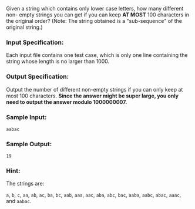 <!-- Title
Keep at Most 100 Characters (35)
-->
Given a string which contains only lower case letters, how many different non-
empty strings you can get if you can keep **AT MOST** 100 characters in the
original order? (Note: The string obtained is a "sub-sequence" of the original
string.)

### Input Specification:

Each input file contains one test case, which is only one line containing the
string whose length is no larger than 1000.

### Output Specification:

Output the number of different non-empty strings if you can only keep at most
100 characters. **Since the answer might be super large, you only need to
output the answer modulo 1000000007.**

### Sample Input:

```
aabac
```

### Sample Output:

```
19
```

### Hint:

The strings are:

`a`, `b`, `c`, `aa`, `ab`, `ac`, `ba`, `bc`, `aab`, `aaa`, `aac`, `aba`,
`abc`, `bac`, `aaba`, `aabc`, `abac`, `aaac`, and `aabac`.
